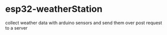 # esp32-weatherStation
collect weather data with arduino sensors and send them over post request  to a server 
